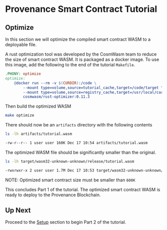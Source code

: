 # Provenance Smart Contract Tutorial

## Optimize

In this section we will optimize the compiled smart contract WASM to a deployable file.

A rust optimization tool was developed by the CosmWasm team to reduce the size of smart contract
WASM. It is packaged as a docker image. To use this image, add the following to the end of the
tutorial `Makefile`.

```Makefile
.PHONY: optimize
optimize:
	@docker run --rm -v $(CURDIR):/code \
		--mount type=volume,source=tutorial_cache,target=/code/target \
		--mount type=volume,source=registry_cache,target=/usr/local/cargo/registry \
		cosmwasm/rust-optimizer:0.11.3
```

Then build the optimized WASM

```bash
make optimize
```

There should now be an `artifacts` directory with the following contents

```bash
ls -lh artifacts/tutorial.wasm

-rw-r--r-- 1 user user 160K Dec 17 10:54 artifacts/tutorial.wasm
```

The optimized WASM file should be significantly smaller than the original.

```bash
ls -lh target/wasm32-unknown-unknown/release/tutorial.wasm

-rwxrwxr-x 2 user user 1.7M Dec 17 10:53 target/wasm32-unknown-unknown/release/tutorial.wasm
```

NOTE: Optimized smart contract size must be smaller than `600K`

This concludes Part 1 of the tutorial. The optimized smart contract WASM is ready to deploy to
the Provenance Blockchain.

## Up Next

Proceed to the [Setup](08-setup.md) section to begin Part 2 of the tutorial.

